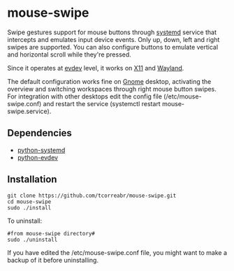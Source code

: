 # mouse-swipe

Swipe gestures support for mouse buttons through [systemd](https://systemd.io/) service that intercepts and emulates input device events. Only up, down, left and right swipes are supported. You can also configure buttons to emulate vertical and horizontal scroll while they're pressed.

Since it operates at [evdev](https://en.wikipedia.org/wiki/Evdev) level, it works on [X11](https://x.org/wiki/) and [Wayland](https://wayland.freedesktop.org/).

The default configuration works fine on [Gnome](https://www.gnome.org/) desktop, activating the overview and switching workspaces through right mouse button swipes. For integration with other desktops edit the config file (/etc/mouse-swipe.conf) and restart the service (systemctl restart mouse-swipe.service).

## Dependencies

- [python-systemd](https://github.com/systemd/python-systemd/)
- [python-evdev](https://github.com/gvalkov/python-evdev)

## Installation

```shell
git clone https://github.com/tcorreabr/mouse-swipe.git
cd mouse-swipe
sudo ./install
```

To uninstall:

```shell
#from mouse-swipe directory#
sudo ./uninstall
```

If you have edited the /etc/mouse-swipe.conf file, you might want to make a backup of it before uninstalling.




